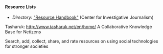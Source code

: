 
#### Resource Lists

  * *Directory:* ["Resource Handbook"](http://www.tcij.org/resources/resource-handbook) (Center for Investigative Journalism)




Tasharuk:
http://www.tasharuk.net/en/home/
A Collaborative Knowledge Base for Netizens

Search, add, collect, share, and rate resources on using social
technologies for stronger societies


